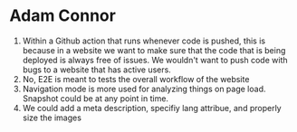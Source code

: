 # Adam Connor

1) Within a Github action that runs whenever code is pushed, this is because in a website we want to make sure that the code that is being deployed is always free of issues. We wouldn't want to push code with bugs to a website that has active users.
2) No, E2E is meant to tests the overall workflow of the website
3) Navigation mode is more used for analyzing things on page load. Snapshot could be at any point in time.
4) We could add a meta description, specifiy lang attribue, and properly size the images



